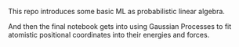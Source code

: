 This repo introduces some basic ML as probabilistic linear algebra.

And then the final notebook gets into using Gaussian Processes to fit atomistic positional coordinates into their energies and forces.
